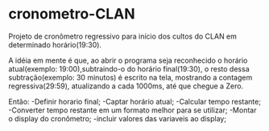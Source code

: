 # cronometro-CLAN
Projeto de cronômetro regressivo para início dos cultos do CLAN em determinado horário(19:30).

A idéia em mente é que, ao abrir o programa seja reconhecido o horário atual(exemplo: 19:00),subtraindo-o do horário final(19:30), o resto dessa subtração(exemplo: 30 minutos) é escrito na tela, mostrando a contagem regressiva(29:59), atualizando a cada 1000ms, até que chegue a Zero.

Então:
-Definir horario final;
-Captar horário atual;
-Calcular tempo restante;
-Converter tempo restante em um formato melhor para se utilizar;
-Montar o display do cronômetro;
-incluir valores das variaveis ao display;